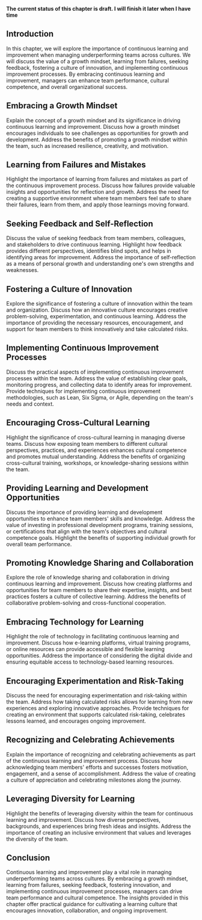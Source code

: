 **The current status of this chapter is draft. I will finish it later when I have time**

Introduction
------------

In this chapter, we will explore the importance of continuous learning and improvement when managing underperforming teams across cultures. We will discuss the value of a growth mindset, learning from failures, seeking feedback, fostering a culture of innovation, and implementing continuous improvement processes. By embracing continuous learning and improvement, managers can enhance team performance, cultural competence, and overall organizational success.

Embracing a Growth Mindset
--------------------------

Explain the concept of a growth mindset and its significance in driving continuous learning and improvement. Discuss how a growth mindset encourages individuals to see challenges as opportunities for growth and development. Address the benefits of promoting a growth mindset within the team, such as increased resilience, creativity, and motivation.

Learning from Failures and Mistakes
-----------------------------------

Highlight the importance of learning from failures and mistakes as part of the continuous improvement process. Discuss how failures provide valuable insights and opportunities for reflection and growth. Address the need for creating a supportive environment where team members feel safe to share their failures, learn from them, and apply those learnings moving forward.

Seeking Feedback and Self-Reflection
------------------------------------

Discuss the value of seeking feedback from team members, colleagues, and stakeholders to drive continuous learning. Highlight how feedback provides different perspectives, identifies blind spots, and helps in identifying areas for improvement. Address the importance of self-reflection as a means of personal growth and understanding one's own strengths and weaknesses.

Fostering a Culture of Innovation
---------------------------------

Explore the significance of fostering a culture of innovation within the team and organization. Discuss how an innovative culture encourages creative problem-solving, experimentation, and continuous learning. Address the importance of providing the necessary resources, encouragement, and support for team members to think innovatively and take calculated risks.

Implementing Continuous Improvement Processes
---------------------------------------------

Discuss the practical aspects of implementing continuous improvement processes within the team. Address the value of establishing clear goals, monitoring progress, and collecting data to identify areas for improvement. Provide techniques for implementing continuous improvement methodologies, such as Lean, Six Sigma, or Agile, depending on the team's needs and context.

Encouraging Cross-Cultural Learning
-----------------------------------

Highlight the significance of cross-cultural learning in managing diverse teams. Discuss how exposing team members to different cultural perspectives, practices, and experiences enhances cultural competence and promotes mutual understanding. Address the benefits of organizing cross-cultural training, workshops, or knowledge-sharing sessions within the team.

Providing Learning and Development Opportunities
------------------------------------------------

Discuss the importance of providing learning and development opportunities to enhance team members' skills and knowledge. Address the value of investing in professional development programs, training sessions, or certifications that align with the team's objectives and cultural competence goals. Highlight the benefits of supporting individual growth for overall team performance.

Promoting Knowledge Sharing and Collaboration
---------------------------------------------

Explore the role of knowledge sharing and collaboration in driving continuous learning and improvement. Discuss how creating platforms and opportunities for team members to share their expertise, insights, and best practices fosters a culture of collective learning. Address the benefits of collaborative problem-solving and cross-functional cooperation.

Embracing Technology for Learning
---------------------------------

Highlight the role of technology in facilitating continuous learning and improvement. Discuss how e-learning platforms, virtual training programs, or online resources can provide accessible and flexible learning opportunities. Address the importance of considering the digital divide and ensuring equitable access to technology-based learning resources.

Encouraging Experimentation and Risk-Taking
-------------------------------------------

Discuss the need for encouraging experimentation and risk-taking within the team. Address how taking calculated risks allows for learning from new experiences and exploring innovative approaches. Provide techniques for creating an environment that supports calculated risk-taking, celebrates lessons learned, and encourages ongoing improvement.

Recognizing and Celebrating Achievements
----------------------------------------

Explain the importance of recognizing and celebrating achievements as part of the continuous learning and improvement process. Discuss how acknowledging team members' efforts and successes fosters motivation, engagement, and a sense of accomplishment. Address the value of creating a culture of appreciation and celebrating milestones along the journey.

Leveraging Diversity for Learning
---------------------------------

Highlight the benefits of leveraging diversity within the team for continuous learning and improvement. Discuss how diverse perspectives, backgrounds, and experiences bring fresh ideas and insights. Address the importance of creating an inclusive environment that values and leverages the diversity of the team.

Conclusion
----------

Continuous learning and improvement play a vital role in managing underperforming teams across cultures. By embracing a growth mindset, learning from failures, seeking feedback, fostering innovation, and implementing continuous improvement processes, managers can drive team performance and cultural competence. The insights provided in this chapter offer practical guidance for cultivating a learning culture that encourages innovation, collaboration, and ongoing improvement.
